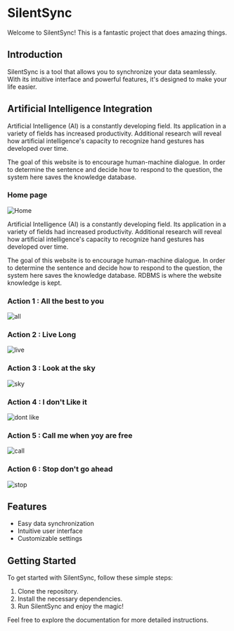 
# SilentSync

Welcome to SilentSync! This is a fantastic project that does amazing things.

## Introduction

SilentSync is a tool that allows you to synchronize your data seamlessly. With its intuitive interface and powerful features, it's designed to make your life easier.

## Artificial Intelligence Integration

Artificial Intelligence (AI) is a constantly developing field. Its application in a variety of fields has increased productivity. Additional research will reveal how artificial intelligence's capacity to recognize hand gestures has developed over time.

The goal of this website is to encourage human-machine dialogue. In order to determine the sentence and decide how to respond to the question, the system here saves the knowledge database.


### Home page
![Home](https://github.com/Khaire7031/SilentSync/assets/121940469/192c9680-2286-49a2-98fb-8fb23844ccbd)


Artificial Intelligence (AI) is a constantly developing field. Its application in a variety of fields had increased productivity. Additional research will reveal how artificial intelligence's capacity to recognize hand gestures has developed over time.

The goal of this website is to encourage human-machine dialogue. In order to determine the sentence and decide how to respond to the question, the system here saves the knowledge database. RDBMS is where the website knowledge is kept.






### Action 1 :  All the best to you
![all](https://github.com/Khaire7031/SilentSync/assets/121940469/8d14b731-837e-4a7b-9e08-976fe16f9c6a)

### Action 2 :  Live Long
![live](https://github.com/Khaire7031/SilentSync/assets/121940469/9b6ef08d-5d9f-4060-a68d-28aecaabbd3b)

### Action 3 :  Look at the sky
![sky](https://github.com/Khaire7031/SilentSync/assets/121940469/207b4a12-5a31-456c-9582-dfdc71e3d1b4)

### Action 4 :  I don't Like it
![dont like](https://github.com/Khaire7031/SilentSync/assets/121940469/a87bed16-a674-4d53-97f2-96dc8736978f)

### Action 5 :  Call me when yoy are free
![call](https://github.com/Khaire7031/SilentSync/assets/121940469/1c2f1706-f873-4bb7-bd36-3f16584c1613)

### Action 6 :  Stop don't go ahead
![stop](https://github.com/Khaire7031/SilentSync/assets/121940469/b3d56a36-f572-4609-bbc7-f4e0fc1dacbd)



## Features

- Easy data synchronization
- Intuitive user interface
- Customizable settings

## Getting Started

To get started with SilentSync, follow these simple steps:

1. Clone the repository.
2. Install the necessary dependencies.
3. Run SilentSync and enjoy the magic!

Feel free to explore the documentation for more detailed instructions.

